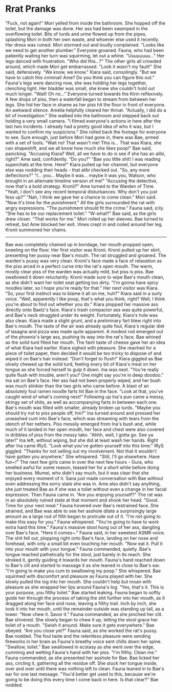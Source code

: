# Rrat Pranks
"Fuck, not again!" Mori yelled from inside the bathroom. She hopped off the toilet, but the damage was done. Her ass had been swamped in the overflowing toilet. Bits of turds and urine flowed up from the pipes, splashing Mori in both her own waste, and whoever else used it recently. Her dress was ruined. 
Mori stormed out and loudly complained. "Looks like we need to get another plumber." 
Everyone groaned. Fauna, who had been patiently waiting her turn was squirming, let out a whine. "Uuuuuuuu..." Her legs danced with frustration. "Who did this...?"
The other girls all crowded around, which made Mori get embarrassed. "Look it wasn't my fault!" She said, defensively.
"We know, we know." Kiara said, consolingly. "But we have to catch this criminal! Ame? Do you think you can figure this out."
Fauna's legs were dancing now, she was holding her legs together, clenching tight. Her bladder was small, she knew she couldn't hold out much longer. "Wait! Oh no..."
Everyone turned towards the Kirin reflexively. A few drops of piss, then a waterfall began to stream from between her legs. She hid her face in shame as her piss hit the floor in front of everyone. 
An awkward silence. 
Amelia helpfully cleared her throat. 
"Actually, I did do a bit of investigation." She walked into the bathroom and stepped back out holding a very small camera. "I filmed everyone's actions in here after the last two incidents. I already had a pretty good idea of who it was, but I wanted to confirm my suspicions."
She rolled back the footage for everyone to see. Sure enough, just before Mori had gone in, there was Bae, armed with a set of tools.
"Wait no! That wasn't me! This is... That was Kiara, she can shapeshift, and we all know how much she likes poop!" Bae said, panicking.
"Accusing Kiara? Well, all we have to do is see if she has an alibi, right?" Ame said, confidently. "Do you?"
"Bae you little shit! I was reading superchats at the time. Here!" Kiara pulled up her channel, but everyone else was nodding their heads - that alibi checked out.
"So, any more deflections?"
"I... you... Maybe it was... maybe it was you, Watson, who brought in an alternate timeline version of me!"
"Accusing the detective, now that's a bold strategy. Kronii?" Ame turned to the Warden of Time.
"Yeah, I don't see any recent temporal disturbances. Why don't you just fess up?"
"Nah, I think we gave her a chance to come clean." Mori said. "Now it's time for the punishment."
All the girls surrounded the rat with angry expressions.
"The punishment should fit the crime." Fauna said, icily. "She has to be our replacement toilet."
"W-what?" Bae said, as the girls drew closer.
"That works for me." Mori rolled up her sleeves.
Bae turned to retreat, but Ame blocked her exit. Vines crept in and coiled around her leg. Kronii summoned her chains.
***
Bae was completely chained up in bondage, her mouth propped open, kneeling on the floor. Her first visitor was Kronii.
Kronii pulled up her skirt, presenting her pussy near Bae's mouth. The rat struggled and groaned. The warden's pussy was very clean. Kronii's face made a face of relaxation as the piss arced in a perfect curve into the rat's open mouth. The warm, mostly clear piss of the warden was actually mild, but piss is piss. Bae swallowed it down reluctantly. Kronii made sure to wipe Bae's mouth clean, as she didn't want her toilet seat getting too dirty. "I'm gonna have spicy noodles later, so I hope you're ready for that."
Her next visitor was Kiara. 
"So, your first instinct was to blame it all on me, huh?" Kiara said in a surly voice. "Well, apparently I like poop, that's what you think, right? Well, I think you're about to find out whether you do."
Kiara plopped her massive ass directly onto Baelz's face. Kiara's trash compactor ass was quite powerful, and Bae's neck struggled under its weight. Fortunately, Kiara's hole was also clean. Kiara made a slight grunt, and a preliminary fart blew right into Bae's mouth. The taste of the air was already quite foul, Kiara's regular diet of lasagna and pizza was made quite apparent. A modest rod emerged out of the phoenix's large ass, pushing its way into the rat's face. Bae whined as the solid turd filled her mouth. The faint taste of cheese gave her an idea of what Kiara had earlier. Kiara sighed with pleasure. She reached for a piece of toilet paper, then decided it would be too tricky to dispose of and wiped it on Bae's hair instead. 
"Don't forget to flush!" Kiara giggled as Bae slowly chewed up the solid turd, feeling every bit of Kiara's meal on her tongue as she forced herself to gulp it down.
Ina was next. "You're really quite flush with trouble, aren't you? One might say you're in deep doodoo."
Ina sat on Bae's face. Her ass had not been properly wiped, and her bush was much stinkier than the two girls who came before. A blast of an absolutely foul ramen noodle farts hit Bae in the face.
"Look at that, you've caught wind of what's coming next!"
Following up Ina's pun came a messy, stringy set of shits, as well as accompanying farts in between each one. Bae's mouth was filled with smaller, already broken up turds.
"Maybe you should try not to piss people off, hm?"
Ina turned around and pressed her unwashed cunt into Bae's face, which was streaming with tears from the stench of her nethers. Piss messily emerged from Ina's bush and, while much of it landed in her open mouth, her face and chest were also covered in dribbles of piss from the messy tako.
"Ahhh, well, I gotta go. See ya later!"
Ina left, without wiping, but she did at least wash her hands. 
Right after Ina came IRyS. "Look what you've gotten yourself into this time." IRyS giggled. "Thanks for not selling out my involvement. Not that it wouldn't have gotten you anywhere." She whispered. "Still, I'll go elsewhere. Have fun~!"
The next few girls came in over the next few hours - Gura, who smelled awful for some reason, teased her for a short while before doing her business. Mumei, who didn't say much, but it was clear that she enjoyed every moment of it. Sana just made conversation with Bae without even addressing the sorry state she was in. Ame also didn't say anything, she just treated Bae as if she was a toilet without even a change in her facial expression.
Then Fauna came in.
"Are you enjoying yourself?" The rat was in an absolutely ruined state at that moment and shook her head. "Good. Time for your next meal."
Fauna hovered over Bae's restrained face. She strained, and Bae was able to see her asshole dilate a surprisingly large amount as a large rod of filth began to protrude out of it.
"I'm not going to make this easy for you." Fauna whispered. "You're going to have to work extra hard this time."
Fauna's massive stool hung out of her ass, dangling over Bae's face.
"Here it comes~." Fauna said, in her sweetest ASMR voice.
The shit fell out, plopping right onto Bae's face, landing on her nose and forehead, with only a small bit even touching her mouth.
"Now eat it. Pull it into your mouth with your tongue." Fauna commanded, quietly.
Bae's tongue reached pathetically for the stool, just barely in its reach. She stroked it, gently guiding it towards her mouth. Fauna's hand reached down to Bae's clit and started to massage it as she leaned in close to Bae's ear.
"I'm going to make you cum to swallowing my poop." She whispered.
Bae squirmed with discomfort and pleasure as Fauna played with her. She slowly pulled the log into her mouth. She couldn't help but moan with pleasure as she wrapped her lips around Fauna's log.
"Yes, that's it. This is your purpose, you filthy toilet."
Bae started leaking. Fauna began to softly guide her through the process of taking the shit further into her mouth, as it dragged along her face and nose, leaving a filthy trail. Inch by inch, she took it into her mouth, until the remainder outside was standing up tall, as a tower.
"Now chew it. Savor it." Fauna commanded, as she pinched her clit.
Bae shivered. She slowly began to chew it up, letting the stool grace her toilet of a mouth.
"Swish it around. Make sure it gets everywhere."
Bae obeyed.
"Are you close yet?" Fauna said, as she worked the rat's pussy.
Bae nodded. The foul taste and the relentless pleasure were sending fireworks in her brain as Fauna's breathy voice sent chills down her spine.
"Swallow, toilet."
Bae swallowed in ecstasy as she went over the edge, cumming and wetting Fauna's hand with her piss.
"I'm filthy. Clean me." Fauna commanded, as she presented her asshole for Bae. Bae licked her ass, circling it, gathering all the residue off. She stuck her tongue inside, over and over until there was nothing left to clean. 
Fauna leaned in to Bae's ear for one last message. "You'd better get used to this, because we're going to be doing this every time I come back in here. Is that clear?"
Bae nodded.
